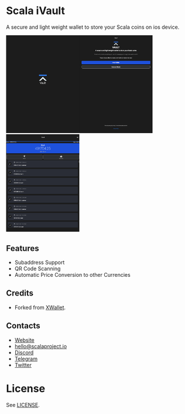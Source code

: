 # Scala  iVault

A secure and light weight wallet to store your Scala coins on ios device.

<img src="docs/splash.png" alt="splash" width="200px" /><img src="docs/new.png" alt="new" width="200px" /><img src="docs/wallet.png" alt="wallet" width="200px"/>

## Features		
* Subaddress Support
* QR Code Scanning
* Automatic Price Conversion to other Currencies

## Credits
* Forked from [XWallet](docs/xwallet.md).

## Contacts
* [Website](https://scalaproject.io/)
* [hello@scalaproject.io](mailto:hello@scalaproject.io)
* [Discord](https://discord.gg/djAFVvy)
* [Telegram](https://t.me/scalaofficial)
* [Twitter](https://twitter.com/scalahq)


# License

See [LICENSE](https://github.com/scala-network/ScalaIVault/blob/master/LICENSE).

